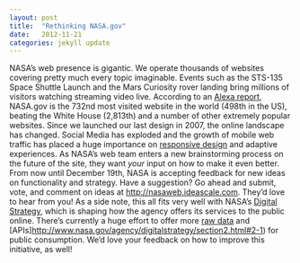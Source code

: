 ```yaml
---
layout: post
title:  "Rethinking NASA.gov"
date:   2012-11-21
categories: jekyll update
---
```


NASA’s web presence is gigantic. We operate thousands of websites covering pretty much every topic imaginable. Events such as the STS-135 Space Shuttle Launch and the Mars Curiosity rover landing bring millions of visitors watching streaming video live. According to an [Alexa report](http://www.alexa.com/siteinfo/nasa.gov), NASA.gov is the 732nd most visited website in the world (498th in the US), beating the White House (2,813th) and a number of other extremely popular websites.
Since we launched our last design in 2007, the online landscape has changed. Social Media has exploded and the growth of mobile web traffic has placed a huge importance on [responsive design](http://www.alistapart.com/articles/responsive-web-design/) and adaptive experiences. As NASA’s web team enters a new brainstorming process on the future of the site, they want *your* input on how to make it even better.
From now until December 19th, NASA is accepting feedback for new ideas on functionality and strategy. Have a suggestion? Go ahead and submit, vote, and comment on ideas at http://nasaweb.ideascale.com. They’d love to hear from you!
As a side note, this all fits very well with NASA’s [Digital Strategy](http://www.nasa.gov/digitalstrategy), which is shaping how the agency offers its services to the public online. There’s currently a huge effort to offer more [raw data](http://data.nasa.gov) and [APIs]http://www.nasa.gov/agency/digitalstrategy/section2.html#2-1) for public consumption. We’d love your feedback on how to improve this initiative, as well!